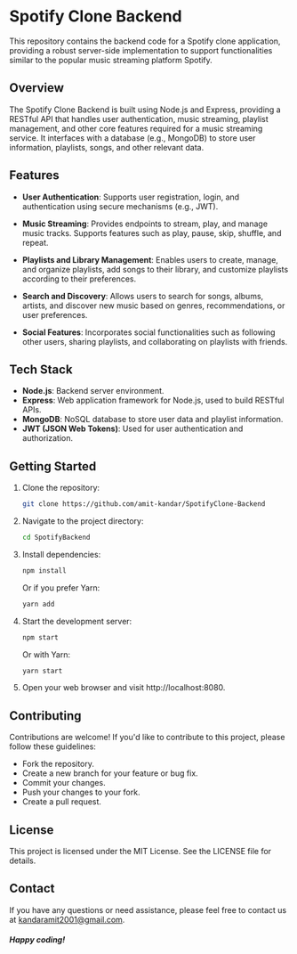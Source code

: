 # Spotify Clone Backend

This repository contains the backend code for a Spotify clone application, providing a robust server-side implementation to support functionalities similar to the popular music streaming platform Spotify.

## Overview

The Spotify Clone Backend is built using Node.js and Express, providing a RESTful API that handles user authentication, music streaming, playlist management, and other core features required for a music streaming service. It interfaces with a database (e.g., MongoDB) to store user information, playlists, songs, and other relevant data.

## Features

-   **User Authentication**: Supports user registration, login, and authentication using secure mechanisms (e.g., JWT).

-   **Music Streaming**: Provides endpoints to stream, play, and manage music tracks. Supports features such as play, pause, skip, shuffle, and repeat.

-   **Playlists and Library Management**: Enables users to create, manage, and organize playlists, add songs to their library, and customize playlists according to their preferences.

-   **Search and Discovery**: Allows users to search for songs, albums, artists, and discover new music based on genres, recommendations, or user preferences.

-   **Social Features**: Incorporates social functionalities such as following other users, sharing playlists, and collaborating on playlists with friends.

## Tech Stack

-   **Node.js**: Backend server environment.
-   **Express**: Web application framework for Node.js, used to build RESTful APIs.
-   **MongoDB**: NoSQL database to store user data and playlist information.
-   **JWT (JSON Web Tokens)**: Used for user authentication and authorization.

## Getting Started

1. Clone the repository:

    ```bash
    git clone https://github.com/amit-kandar/SpotifyClone-Backend
    ```

2. Navigate to the project directory:
    ```bash
    cd SpotifyBackend
    ```
3. Install dependencies:

    ```bash
    npm install
    ```

    Or if you prefer Yarn:

    ```bash
    yarn add
    ```

4. Start the development server:
    ```bash
    npm start
    ```
    Or with Yarn:
    ```bash
    yarn start
    ```
5. Open your web browser and visit http://localhost:8080.

## Contributing

Contributions are welcome! If you'd like to contribute to this project, please follow these guidelines:

-   Fork the repository.
-   Create a new branch for your feature or bug fix.
-   Commit your changes.
-   Push your changes to your fork.
-   Create a pull request.

## License

This project is licensed under the MIT License. See the LICENSE file for details.

## Contact

If you have any questions or need assistance, please feel free to contact us at kandaramit2001@gmail.com.

##### Happy coding!
